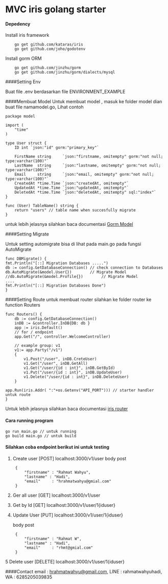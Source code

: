 # MVC iris golang starter

#### Depedency
Install iris framework
	
		go get github.com/kataras/iris
		go get github.com/joho/godotenv
		
Install gorm ORM

		go get github.com/jinzhu/gorm
		go get github.com/jinzhu/gorm/dialects/mysql


####Setting Env

Buat file .env berdasarkan file ENVIRONMENT_EXAMPLE

####Membuat Model
Untuk membuat model , masuk ke folder model dian buat file namamodel.go, Lihat contoh 

	package model

	import (
		"time"
	)

	type User struct {
		ID int `json:"id" gorm:"primary_key"`

		FirstName string     `json:"firstname, omitempty" gorm:"not null; type:varchar(100)"`
		LastName  string     `json:"lastname, omitempty" gorm:"not null; type:varchar(100)"`
		Email     string     `json:"email, omitempty" gorm:"not null; type:varchar(100)"`
		CreatedAt *time.Time `json:"createdAt, omitempty"`
		UpdatedAt *time.Time `json:"updatedAt, omitempty"`
		DeletedAt *time.Time `json:"deletedAt, omitempty" sql:"index"`
	}

	func (User) TableName() string {
		return "users" // table name when succesfully migrate
	} 
	
untuk lebih jelasnya silahkan baca documentasi [Gorm Model](http://doc.gorm.io/models.html) 

####Setting Migrate

Untuk setting automigrate bisa di lihat pada main.go pada fungsi AutoMigrate

	func DBMigrate() {
	fmt.Println("[::] Migration Databases .....")
	db := config.GetDatabaseConnection() // check connection to Databases
	db.AutoMigrate(&model.User{})        // Migrate Model
	//db.AutoMigrate(&model.Profile{})        // Migrate Model
	....
	fmt.Println("[::] Migration Databases Done")
	}
	
####Setting Route
untuk membuat router silahkan ke folder router ke function Routers

	func Routers() {
		db := config.GetDatabaseConnection()
		inDB := &controller.InDB{DB: db }
		app := iris.Default()
		// for / endpoint
		app.Get("/", controller.WelcomeController)

		// example group: v1
		v1:= app.Party("/v1")
		{
			v1.Post("/user", inDB.CreteUser)
			v1.Get("/user", inDB.GetAll)
			v1.Get("/user/{id : int}", inDB.GetById)
			v1.Put("/user/{id : int}", inDB.UpdateUser)
			v1.Delete("/user/{id : int}", inDB.DeleteUser)
		}

	app.Run(iris.Addr( ":"+os.Getenv("API_PORT"))) // starter handler untuk route
	}
	
Untuk lebih jelasnya silahkan baca documentasi [iris router](https://docs.iris-go.com/routing.html) 

#### Cara running program

	go run main.go // untuk running
	go build main.go // untuk build
	

#### Silahkan coba endpoint berikut ini untuk testing

1. Create user  [POST] localhost:3000/v1/user
	body post 
	
		{
			"firstname" : "Rahmat Wahyu",
			"lastname" : "Hadi",
			"email"		: "hrahmatwahyu@gmial.com"
		}
		
2. Ger all user [GET] localhost:3000/v1/user
3. Get by Id [GET] localhost:3000/v1/user/1{iduser}
4. Update User [PUT] localhost:3000/v1/user/1{iduser}

	body post 
	
		{
			"firstname" : "Rahmat W",
			"lastname" : "Hadi",
			"email"		: "rhmt@gmial.com"
		}
		
5 Delete user [DELETE] localhost:3000/v1/user/1{iduser}



####Contact
email : hrahmatwahyu@gmail.com, LINE : rahmatwahyuhadi, WA : 6285205039835

